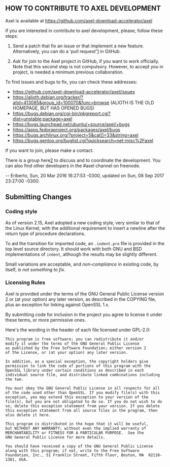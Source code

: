 ## HOW TO CONTRIBUTE TO AXEL DEVELOPMENT

Axel is available at https://github.com/axel-download-accelerator/axel

If you are interested in contribute to axel development, please, follow
these steps:

1. Send a patch that fix an issue or that implement a new feature.
   Alternatively, you can do a 'pull request'[1] in GitHub.

[1]: https://help.github.com/articles/using-pull-requests

2. Ask for join to the Axel project in GitHub, if you want to work
   officially. Note that this second step is not compulsory. However,
   to accept you in project, is needed a minimum previous collaboration.


To find issues and bugs to fix, you can check these addresses:

   - https://github.com/axel-download-accelerator/axel/issues
   - https://alioth.debian.org/tracker/?atid=413085&group_id=100070&func=browse
       (ALIOTH IS THE OLD HOMEPAGE, BUT HAS OPENED BUGS)
   - https://bugs.debian.org/cgi-bin/pkgreport.cgi?dist=unstable;package=axel
   - https://bugs.launchpad.net/ubuntu/+source/axel/+bugs
   - https://apps.fedoraproject.org/packages/axel/bugs
   - https://bugs.archlinux.org/?project=5&cat[]=33&string=axel
   - https://bugs.gentoo.org/buglist.cgi?quicksearch=net-misc%2Faxel

If you want to join, please make a contact.

There is a group here[2] to discuss and to coordinate the development.
You can also find other developers in the #axel channel on freenode.

[2]: https://groups.google.com/forum/#!forum/axel-accelerator-dev

  -- Eriberto, Sun, 20 Mar 2016 16:27:53 -0300,
     updated on Sun, 08 Sep 2017 23:27:00 -0300.

## Submitting Changes

### Coding style
As of version 2.15, Axel adopted a new coding style, very similar to that of the
Linux Kernel, with the additional requirement to insert a newline after the
return type of procedure declarations.

To aid the transition for imported code, an `.indent.pro` file is provided in
the top level source directory.  It should work with both GNU and BSD
implementations of `indent`, although the results may be slightly different.

Small variations are acceptable, and *non-compliance* in existing code, by
itself, *is not something to fix*.

### Licensing Rules
Axel is provided under the terms of the GNU General Public License version 2 or
(at your option) any later version, as described in the COPYING file, plus an
exception for linking against OpenSSL 1.x.

By submitting code for inclusion in the project you agree to license it under
these terms, or more permissive ones.

Here's the wording in the header of each file licensed under GPL-2.0:

	This program is free software; you can redistribute it and/or
	modify it under the terms of the GNU General Public License
	as published by the Free Software Foundation; either version 2
	of the License, or (at your option) any later version.

	In addition, as a special exception, the copyright holders give
	permission to link the code of portions of this program with the
	OpenSSL library under certain conditions as described in each
	individual source file, and distribute linked combinations including
	the two.

	You must obey the GNU General Public License in all respects for all
	of the code used other than OpenSSL. If you modify file(s) with this
	exception, you may extend this exception to your version of the
	file(s), but you are not obligated to do so. If you do not wish to do
	so, delete this exception statement from your version. If you delete
	this exception statement from all source files in the program, then
	also delete it here.

	This program is distributed in the hope that it will be useful,
	but WITHOUT ANY WARRANTY; without even the implied warranty of
	MERCHANTABILITY or FITNESS FOR A PARTICULAR PURPOSE.  See the
	GNU General Public License for more details.

	You should have received a copy of the GNU General Public License
	along with this program; if not, write to the Free Software
	Foundation, Inc., 51 Franklin Street, Fifth Floor, Boston, MA  02110-1301, USA.
